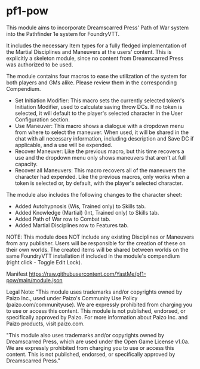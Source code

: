 # pf1-pow
This module aims to incorporate Dreamscarred Press' Path of War system into the Pathfinder 1e system for FoundryVTT.

It includes the necessary Item types for a fully fledged implementation of the Martial Disciplines and Maneuvers at the users' content. This is explicitly a skeleton module, since no content from Dreamscarred Press was authorized to be used.

The module contains four macros to ease the utilization of the system for both players and GMs alike. Please review them in the corresponding Compendium.

 - Set Initiation Modifier: This macro sets the currently selected token's Initiation Modifier, used to calculate saving throw DCs. If no token is selected, it will default to the player's selected character in the User Configuration section.
 - Use Maneuver: This macro shows a dialogue with a dropdown menu from where to select the maneuver. When used, it will be shared in the chat with all necessary information, including description and Save DC if applicable, and a use will be expended.
 - Recover Maneuver: Like the previous macro, but this time recovers a use and the dropdown menu only shows maneuvers that aren't at full capacity.
 - Recover all Maneuvers: This macro recovers all of the maneuvers the character had expended. Like the previous macros, only works when a token is selected or, by default, with the player's selected character.

The module also includes the following changes to the character sheet:
 - Added Autohypnosis (Wis, Trained only) to Skills tab.
 - Added Knowledge (Martial) (Int, Trained only) to Skills tab.
 - Added Path of War row to Combat tab.
 - Added Martial Disciplines row to Features tab.

NOTE: This module does NOT include any existing Disciplines or Maneuvers from any publisher. Users will be responsible for the creation of these on their own worlds. The created items will be shared between worlds on the same FoundryVTT installation if included in the module's compendium (right click - Toggle Edit Lock).

Manifest https://raw.githubusercontent.com/YastMe/pf1-pow/main/module.json

Legal Note: 
"This module uses trademarks and/or copyrights owned by Paizo Inc., used under Paizo's Community Use Policy (paizo.com/communityuse). We are expressly prohibited from charging you to use or access this content. This module is not published, endorsed, or specifically approved by Paizo. For more information about Paizo Inc. and Paizo products, visit paizo.com.

"This module also uses trademarks and/or copyrights owned by Dreamscarred Press, which are used under the Open Game License v1.0a. We are expressly prohibited from charging you to use or access this content. This is not published, endorsed, or specifically approved by Dreamscarred Press."
